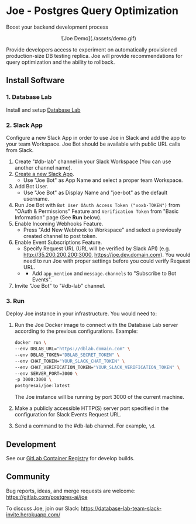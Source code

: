 # Joe - Postgres Query Optimization
Boost your backend development process

<div align="center">
    ![Joe Demo](./assets/demo.gif)
</div>

Provide developers access to experiment on automatically provisioned
production-size DB testing replica. Joe will provide recommendations
for query optimization and the ability to rollback.

## Install Software

### 1. Database Lab
Install and setup [Database Lab](https://gitlab.com/postgres-ai/database-lab) 

### 2. Slack App
Configure a new Slack App in order to use Joe in Slack and add the app to your
team Workspace. Joe Bot should be available with public URL calls from Slack.
1. Create "#db-lab" channel in your Slack Workspace (You can use another channel name).
1. [Create a new Slack App](https://api.slack.com/apps?new_app=1).
    * Use "Joe Bot" as App Name and select a proper team Workspace.
1. Add Bot User.
    * Use "Joe Bot" as Display Name and "joe-bot" as the default username.
1. Run Joe Bot with `Bot User OAuth Access Token ("xoxb-TOKEN")` from "OAuth & Permissions" Feature and `Verification Token` from "Basic Information" page (See **Run** below).
1. Enable Incoming Webhooks Feature.
    * Press "Add New Webhook to Workspace" and select a previously created channel to post token.
1. Enable Event Subscriptions Feature.
    * Specify Request URL (URL will be verified by Slack API) (e.g. http://35.200.200.200:3000, https://joe.dev.domain.com). You would need to run Joe with proper settings before you could verify Request URL.
    * * Add `app_mention` and `message.channels` to "Subscribe to Bot Events".
1. Invite "Joe Bot" to "#db-lab" channel.

### 3. Run
Deploy Joe instance in your infrastructure. You would need to:

1. Run the Joe Docker image to connect with the Database Lab server according to the previous configurations. 
    Example:

    ```bash
    docker run \
    --env DBLAB_URL="https://dblab.domain.com" \
    --env DBLAB_TOKEN="DBLAB_SECRET_TOKEN" \
    --env CHAT_TOKEN="YOUR_SLACK_CHAT_TOKEN" \
    --env CHAT_VERIFICATION_TOKEN="YOUR_SLACK_VERIFICATION_TOKEN" \
    --env SERVER_PORT=3000 \
    -p 3000:3000 \
    postgresai/joe:latest
    ``` 
    The Joe instance will be running by port 3000 of the current machine.
    
1. Make a publicly accessible HTTP(S) server port specified in the configuration for Slack Events Request URL.
1. Send a command to the #db-lab channel. For example, `\d`.


## Development
See our [GitLab Container Registry](https://gitlab.com/postgres-ai/joe/container_registry) for develop builds. 

## Community

Bug reports, ideas, and merge requests are welcome: https://gitlab.com/postgres-ai/joe

To discuss Joe, join our Slack: https://database-lab-team-slack-invite.herokuapp.com/
